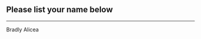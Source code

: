 ## Please list your name below
--------------------------------------------------------------------------------------------------------------------------------------
Bradly Alicea  
